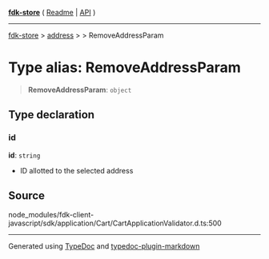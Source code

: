 [**fdk-store**](../../../README.md) ( [Readme](../../../README.md) \| [API](../../../API.md) )

---

[fdk-store](../../../API.md) > [address](../../README.md) > [<internal>](../README.md) > RemoveAddressParam

# Type alias: RemoveAddressParam

> **RemoveAddressParam**: `object`

## Type declaration

### id

**id**: `string`

- ID allotted to the selected address

## Source

node_modules/fdk-client-javascript/sdk/application/Cart/CartApplicationValidator.d.ts:500

---

Generated using [TypeDoc](https://typedoc.org/) and [typedoc-plugin-markdown](https://www.npmjs.com/package/typedoc-plugin-markdown)
